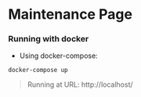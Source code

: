 # Maintenance Page

### Running with docker

- Using docker-compose:

```shell
docker-compose up
```
> Running at URL: http://localhost/
